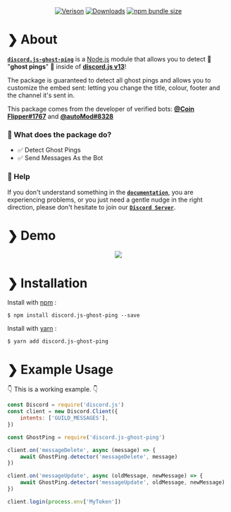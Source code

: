<div align='center' >
	<a href='https://npmjs.com/package/discord.js-ghost-ping'><img src='https://img.shields.io/npm/v/discord.js-ghost-ping.svg?maxAge=3600' alt='Verison' ></a>
	<a href='https://npmjs.com/package/discord.js-ghost-ping'><img src='https://img.shields.io/npm/dt/discord.js-ghost-ping.svg?maxAge=3600' alt='Downloads' ></a>
	<a href='https://npmjs.com/package/discord.js-ghost-ping'><img src='https://img.shields.io/bundlephobia/minzip/discord.js-ghost-ping.svg?maxAge=3600' alt='npm bundle size'></a>
</div>

# ❯ **About**

[**`discord.js-ghost-ping`**](https://npmjs.com/package/discord.js-ghost-ping) is a [Node.js](https://nodejs.org/en/) module that allows you to detect 👻 "**ghost pings**" 👻 inside of [**discord.js v13**](https://www.npmjs.com/package/discord.js)!

The package is guaranteed to detect all ghost pings and allows you to customize the embed sent: letting you change the title, colour, footer and the channel it's sent in.

This package comes from the developer of verified bots: [**@Coin Flipper#1767**](https://discord.com/oauth2/authorize?client_id=668850031012610050&scope=bot&permissions=388160) and [**@autoMod#8328**](https://bit.ly/autoMod_invite)

### 🤔 What does the package do?

- ✅ Detect Ghost Pings
- ✅ Send Messages As the Bot

### 🙌 Help 

If you don't understand something in the [**`documentation`**](https://github.com/ThatsLiamS/discord.js-ghost-ping/wiki), you are experiencing problems, or you just need a gentle nudge in the right direction, please don't hesitate to join our [**`Discord Server`**](https://discord.gg/2je9aJynqt).

# ❯ **Demo**

<div align='center'><img src='https://i.imgur.com/yX43qdV.gif'></div>

# ❯ **Installation** 

Install with [npm](https://www.npmjs.com/) :
```
$ npm install discord.js-ghost-ping --save
```

Install with [yarn](https://yarnpkg.com/) :
```
$ yarn add discord.js-ghost-ping
```

# ❯ **Example Usage** 

👇 This is a working example. 👇
```js
const Discord = require('discord.js')
const client = new Discord.Client({
    intents: ['GUILD_MESSAGES'],
})

const GhostPing = require('discord.js-ghost-ping')

client.on('messageDelete', async (message) => {
	await GhostPing.detector('messageDelete', message)
})

client.on('messageUpdate', async (oldMessage, newMessage) => {
	await GhostPing.detector('messageUpdate', oldMessage, newMessage)
})

client.login(process.env['MyToken'])
```
